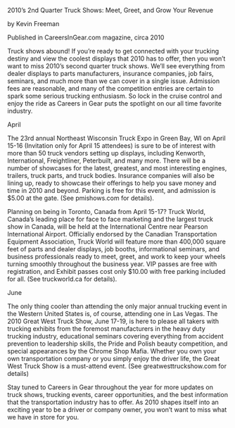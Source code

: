 2010’s 2nd Quarter Truck Shows: Meet, Greet, and Grow Your Revenue

by Kevin Freeman

Published in CareersInGear.com magazine, circa 2010

Truck shows abound! If you’re ready to get connected with your trucking destiny and view the coolest displays that 2010 has to offer, then you won’t want to miss 2010’s second quarter truck shows. We’ll see everything from dealer displays to parts manufacturers, insurance companies, job fairs, seminars, and much more than we can cover in a single issue. Admission fees are reasonable, and many of the competition entries are certain to spark some serious trucking enthusiasm. So lock in the cruise control and enjoy the ride as Careers in Gear puts the spotlight on our all time favorite industry.

April

The 23rd annual Northeast Wisconsin Truck Expo in Green Bay, WI on April 15-16 (Invitation only for April 15 attendees) is sure to be of interest with more than 50 truck vendors setting up displays, including Kenworth, International, Freightliner, Peterbuilt, and many more. There will be a number of showcases for the latest, greatest, and most interesting engines, trailers, truck parts, and truck bodies. Insurance companies will also be lining up, ready to showcase their offerings to help you save money and time in 2010 and beyond. Parking is free for this event, and admission is $5.00 at the gate. (See pmishows.com for details).

Planning on being in Toronto, Canada from April 15-17? Truck World, Canada’s leading place for face to face marketing and the largest truck show in Canada, will be held at the International Centre near Pearson International Airport. Officially endorsed by the Canadian Transportation Equipment Association, Truck World will feature more than 400,000 square feet of parts and dealer displays, job booths, informational seminars, and business professionals ready to meet, greet, and work to keep your wheels turning smoothly throughout the business year. VIP passes are free with registration, and Exhibit passes cost only $10.00 with free parking included for all. (See truckworld.ca for details). 

June

The only thing cooler than attending the only major annual trucking event in the Western United States is, of course, attending one in Las Vegas. The 2010 Great West Truck Show, June 17-19, is here to please all takers with trucking exhibits from the foremost manufacturers in the heavy duty trucking industry, educational seminars covering everything from accident prevention to leadership skills, the Pride and Polish beauty competition, and special appearances by the Chrome Shop Mafia. Whether you own your own transportation company or you simply enjoy the driver life, the Great West Truck Show is a must-attend event. (See greatwesttruckshow.com for details)

Stay tuned to Careers in Gear throughout the year for more updates on truck shows, trucking events, career opportunities, and the best information that the transportation industry has to offer. As 2010 shapes itself into an exciting year to be a driver or company owner, you won’t want to miss what we have in store for you. 


